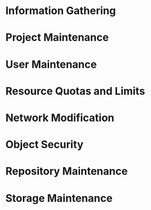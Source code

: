 <!-- TITLE: Command Reference -->
<!-- SUBTITLE: Common Commands and Procedures -->

# Information Gathering
# Project Maintenance
# User Maintenance
# Resource Quotas and Limits
# Network Modification
# Object Security 
# Repository Maintenance
# Storage Maintenance